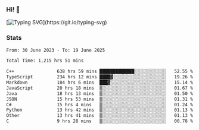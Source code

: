 ### Hi!  👋

[![Typing SVG](https://readme-typing-svg.herokuapp.com?font=Fira+Code&pause=1000&width=435&lines=Hello!+I'm+Texiwustion.)](https://git.io/typing-svg)

### Stats

<!--START_SECTION:waka-->

```txt
From: 30 June 2023 - To: 19 June 2025

Total Time: 1,215 hrs 51 mins

C++                638 hrs 59 mins █████████████░░░░░░░░░░░░   52.55 %
TypeScript         234 hrs 12 mins ████▓░░░░░░░░░░░░░░░░░░░░   19.26 %
Markdown           184 hrs 6 mins  ███▓░░░░░░░░░░░░░░░░░░░░░   15.14 %
JavaScript         20 hrs 18 mins  ▒░░░░░░░░░░░░░░░░░░░░░░░░   01.67 %
Java               18 hrs 13 mins  ▒░░░░░░░░░░░░░░░░░░░░░░░░   01.50 %
JSON               15 hrs 53 mins  ▒░░░░░░░░░░░░░░░░░░░░░░░░   01.31 %
C#                 15 hrs 4 mins   ▒░░░░░░░░░░░░░░░░░░░░░░░░   01.24 %
Python             13 hrs 42 mins  ▒░░░░░░░░░░░░░░░░░░░░░░░░   01.13 %
Other              13 hrs 41 mins  ▒░░░░░░░░░░░░░░░░░░░░░░░░   01.13 %
C                  9 hrs 28 mins   ▒░░░░░░░░░░░░░░░░░░░░░░░░   00.78 %
```

<!--END_SECTION:waka-->
